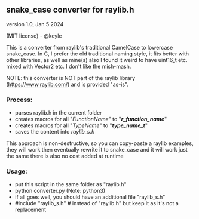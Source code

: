 ## snake_case converter for raylib.h

version 1.0, Jan 5 2024

(MIT license) - @keyle

This is a converter from raylib's traditional CamelCase to lowercase snake_case.
In C, I prefer the old traditional naming style, it fits better with other libraries, as well as mine(s)
also I found it weird to have uint16_t etc. mixed with Vector2 etc. I don't like the mish-mash.

NOTE: this converter is NOT part of the raylib library (https://www.raylib.com/) and is provided "as-is".

### Process:

- parses raylib.h in the current folder
- creates macros for all "_FunctionName_" to "**_r_function_name_**"
- creates macros for all "_TypeName_" to "**_type_name_t_**"
- saves the content into _raylib_s.h_

This approach is non-destructive, so you can copy-paste a raylib examples, they will work
then eventually rewrite it to snake_case and it will work just the same
there is also no cost added at runtime

### Usage: 

- put this script in the same folder as "raylib.h" 
- python converter.py (Note: python3)
- if all goes well, you should have an additional file "raylib_s.h"
- #include "raylib_s.h" # instead of "raylib.h" but keep it as it's not a replacement
